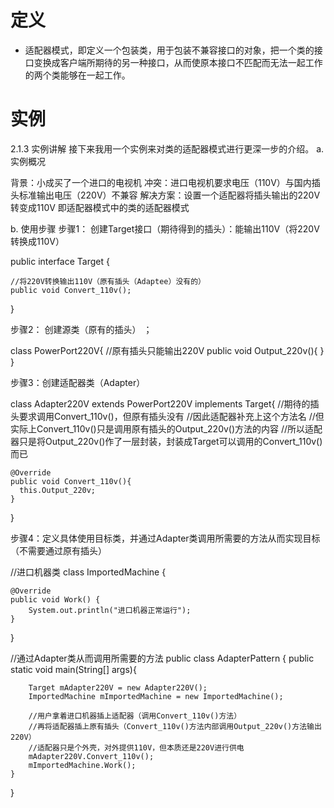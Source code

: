 # 定义
- 适配器模式，即定义一个包装类，用于包装不兼容接口的对象，把一个类的接口变换成客户端所期待的另一种接口，从而使原本接口不匹配而无法一起工作的两个类能够在一起工作。
# 实例
2.1.3 实例讲解
接下来我用一个实例来对类的适配器模式进行更深一步的介绍。
a. 实例概况

背景：小成买了一个进口的电视机
冲突：进口电视机要求电压（110V）与国内插头标准输出电压（220V）不兼容
解决方案：设置一个适配器将插头输出的220V转变成110V
即适配器模式中的类的适配器模式

b. 使用步骤
步骤1： 创建Target接口（期待得到的插头）：能输出110V（将220V转换成110V）

 public interface Target {

    //将220V转换输出110V（原有插头（Adaptee）没有的）
    public void Convert_110v();
}

步骤2： 创建源类（原有的插头） ；

class PowerPort220V{
//原有插头只能输出220V
    public void Output_220v(){
    }
}

步骤3：创建适配器类（Adapter）

class Adapter220V extends PowerPort220V implements Target{
   //期待的插头要求调用Convert_110v()，但原有插头没有
    //因此适配器补充上这个方法名
    //但实际上Convert_110v()只是调用原有插头的Output_220v()方法的内容
    //所以适配器只是将Output_220v()作了一层封装，封装成Target可以调用的Convert_110v()而已

    @Override
    public void Convert_110v(){
      this.Output_220v;
    }
}

步骤4：定义具体使用目标类，并通过Adapter类调用所需要的方法从而实现目标（不需要通过原有插头）

//进口机器类
class ImportedMachine {

    @Override
    public void Work() {
        System.out.println("进口机器正常运行");
    }
}


//通过Adapter类从而调用所需要的方法
public class AdapterPattern {
    public static void main(String[] args){

        Target mAdapter220V = new Adapter220V();
        ImportedMachine mImportedMachine = new ImportedMachine();
       
        //用户拿着进口机器插上适配器（调用Convert_110v()方法）
        //再将适配器插上原有插头（Convert_110v()方法内部调用Output_220v()方法输出220V）
        //适配器只是个外壳，对外提供110V，但本质还是220V进行供电
        mAdapter220V.Convert_110v();
        mImportedMachine.Work();
    }
}
